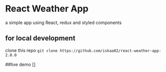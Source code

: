 # React Weather App
a simple app using React, redux and styled components

## for local development 
clone this repo `git clone https://github.com/iskaa02/react-weather-app-2.0.0`

##live demo
[]
